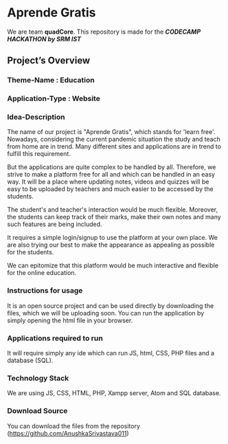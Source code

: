# Aprende Gratis

We are team **quadCore**. This repository is made for the ***CODECAMP HACKATHON by SRM IST***<br>

## Project’s Overview<br>
### Theme-Name : Education<br>
### Application-Type : Website<br>

### Idea-Description
The name of our project is "Aprende Gratis", which stands for 'learn free'. Nowadays, considering the current pandemic situation the study and teach from home are in trend. Many different sites and applications are in trend to fulfill this requirement.

But the applications are quite complex to be handled by all. Therefore, we strive to make a platform free for all and which can be handled in an easy way. It will be a place where updating notes, videos and quizzes will be easy to be uploaded by teachers and much easier to be accessed by the students.

The student's and teacher's interaction would be much flexible. Moreover, the students can keep track of their marks, make their own notes and many such features are being included.

It requires a simple login/signup to use the platform at your own place. We are also trying our best to make the appearance as appealing as possible for the students.

We can epitomize that this platform would be much interactive and flexible for the online education.


### Instructions for usage

It is an open source project and can be used directly by downloading the files, which we will be uploading soon.
You can run the application by simply opening the html file in your browser.

### Applications required to run

It will require simply any ide which can run JS, html, CSS, PHP files and a database (SQL).

### Technology Stack

We are using JS, CSS, HTML, PHP, Xampp server, Atom and SQL database.

### Download Source

You can download the files from the repository (https://github.com/AnushkaSrivastava011)

